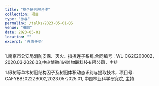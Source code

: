 ```yaml
---
title: "校企研究院合作"
collection: 项目
type: "参与"
permalink: /talks/2023-05-01-QS
venue: "横向"
date: 2023-05-01
location: ""
excerpt: '外协任务'
---
```


1.南京市公安局消防安保、灭火、指挥连子系统,合同编号：WL-CG20200002，2020.03-2026.03,中电博微(安徽)物联科技有限公司，主持

1.楸树等单木树冠结构因子及树冠体积动态识别与提取技术，项目号: CAFYBB2022ZB002,2023.05-2025.01, 中国林业科学研究院, 主持
